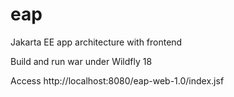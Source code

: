 # eap
Jakarta EE app architecture with frontend

Build and run war under Wildfly 18

Access http://localhost:8080/eap-web-1.0/index.jsf
